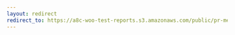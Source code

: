 ```yaml
---
layout: redirect
redirect_to: https://a8c-woo-test-reports.s3.amazonaws.com/public/pr-merge/41867/e2e/index.html
---
```

